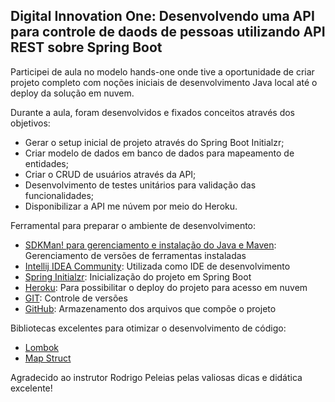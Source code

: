 <h2>Digital Innovation One: Desenvolvendo uma API para controle de daods de pessoas utilizando API REST sobre Spring Boot</h2>

Participei de aula no modelo hands-one onde tive a oportunidade de criar projeto completo com noções iniciais de desenvolvimento Java local até o deploy da solução em nuvem.

Durante a aula, foram desenvolvidos e fixados conceitos através dos objetivos:
* Gerar o setup inicial de projeto através do Spring Boot Initialzr;
* Criar modelo de dados em banco de dados para mapeamento de entidades;
* Criar o CRUD de usuários através da API;
* Desenvolvimento de testes unitários para validação das funcionalidades;
* Disponibilizar a API me núvem por meio do Heroku.

Ferramental para preparar o ambiente de desenvolvimento:
* [SDKMan! para gerenciamento e instalação do Java e Maven](https://sdkman.io/): Gerenciamento de versões de ferramentas instaladas
* [Intellij IDEA Community](https://www.jetbrains.com/idea/download): Utilizada como IDE de desenvolvimento
* [Spring Initialzr](https://start.spring.io/): Inicialização do projeto em Spring Boot
* [Heroku](https://www.heroku.com/): Para possibilitar o deploy do projeto para acesso em nuvem
* [GIT](https://git-scm.com/): Controle de versões
* [GitHub](http://github.com/): Armazenamento dos arquivos que compõe o projeto


Bibliotecas excelentes para otimizar o desenvolvimento de código:
* [Lombok](https://projectlombok.org/)
* [Map Struct](https://mapstruct.org/)

Agradecido ao instrutor Rodrigo Peleias pelas valiosas dicas e didática excelente!

